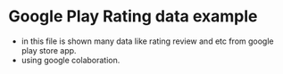 # Google Play Rating data example

- in this file is shown many data like rating review and etc from google play store app.
- using google colaboration.
